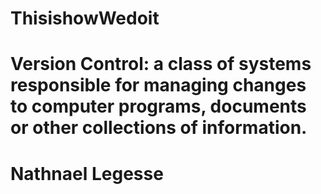 # ThisishowWedoit
# Version Control: a class of systems responsible for managing changes to computer programs, documents or other collections of information.
# Nathnael Legesse

